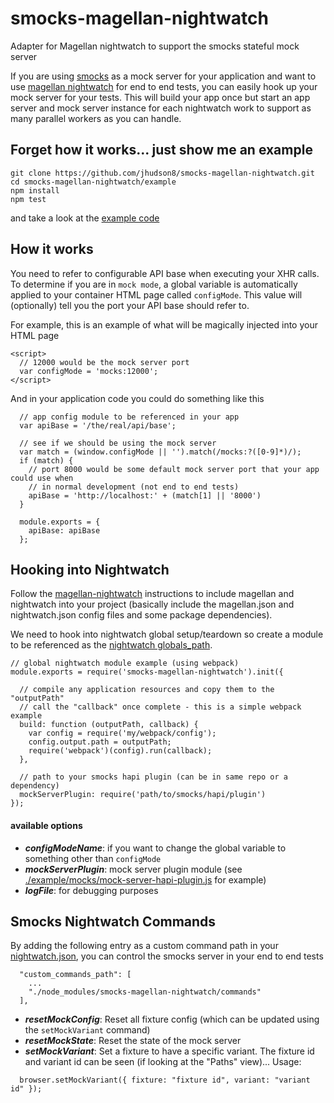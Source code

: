 # smocks-magellan-nightwatch
Adapter for Magellan nightwatch to support the smocks stateful mock server

If you are using [smocks](https://github.com/jhudson8/smocks) as a mock server for your application and want to use [magellan nightwatch](https://github.com/TestArmada/magellan-nightwatch) for end to end tests, you can easily hook up your mock server for your tests.  This will build your app once but start an app server and mock server instance for each nightwatch work to support as many parallel workers as you can handle.


Forget how it works... just show me an example
----------------------------------------------------
```
git clone https://github.com/jhudson8/smocks-magellan-nightwatch.git
cd smocks-magellan-nightwatch/example
npm install
npm test
```
and take a look at the [example code](./example)


How it works
------------
You need to refer to configurable API base when executing your XHR calls.  To determine if you are in `mock mode`, a global variable is automatically applied to your container HTML page called `configMode`.  This value will (optionally) tell you the port your API base should refer to.

For example, this is an example of what will be magically injected into your HTML page
```
<script>
  // 12000 would be the mock server port
  var configMode = 'mocks:12000';
</script>
```

And in your application code you could do something like this
```
  // app config module to be referenced in your app
  var apiBase = '/the/real/api/base';

  // see if we should be using the mock server
  var match = (window.configMode || '').match(/mocks:?([0-9]*)/);
  if (match) {
    // port 8000 would be some default mock server port that your app could use when
    // in normal development (not end to end tests)
    apiBase = 'http://localhost:' + (match[1] || '8000')
  }

  module.exports = {
    apiBase: apiBase
  };
```

Hooking into Nightwatch
-----------------------
Follow the [magellan-nightwatch](https://github.com/TestArmada/magellan-nightwatch) instructions to include magellan and nightwatch into your project (basically include the magellan.json and nightwatch.json config files and some package dependencies).

We need to hook into nightwatch global setup/teardown so create a module to be referenced as the [nightwatch globals_path](http://nightwatchjs.org/guide#settings-file).

```
// global nightwatch module example (using webpack)
module.exports = require('smocks-magellan-nightwatch').init({

  // compile any application resources and copy them to the "outputPath"
  // call the "callback" once complete - this is a simple webpack example
  build: function (outputPath, callback) {
    var config = require('my/webpack/config');
    config.output.path = outputPath;
    require('webpack')(config).run(callback);
  },

  // path to your smocks hapi plugin (can be in same repo or a dependency)
  mockServerPlugin: require('path/to/smocks/hapi/plugin')
});
```

#### available options

* ***configModeName***: if you want to change the global variable to something other than `configMode`
* ***mockServerPlugin***: mock server plugin module (see [./example/mocks/mock-server-hapi-plugin.js](./example/mocks/mock-server-hapi-plugin.js) for example)
* ***logFile***: for debugging purposes


Smocks Nightwatch Commands
--------------------------
By adding the following entry as a custom command path in your [nightwatch.json](http://nightwatchjs.org/guide#settings-file), you can control the smocks server in your end to end tests
```
  "custom_commands_path": [
    ...
    "./node_modules/smocks-magellan-nightwatch/commands"
  ],
```

* ***resetMockConfig***: Reset all fixture config (which can be updated using the `setMockVariant` command)
* ***resetMockState***: Reset the state of the mock server
* ***setMockVariant***: Set a fixture to have a specific variant.  The fixture id and variant id can be seen (if looking at the "Paths" view)... Usage:
```
  browser.setMockVariant({ fixture: "fixture id", variant: "variant id" });
```